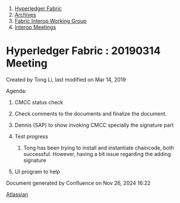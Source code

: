 1. [Hyperledger Fabric](index.html)
2. [Archives](Archives_22840389.html)
3. [Fabric Interop Working Group](Fabric-Interop-Working-Group_22839518.html)
4. [Interop Meetings](Interop-Meetings_22840492.html)

# Hyperledger Fabric : 20190314 Meeting

Created by Tong Li, last modified on Mar 14, 2019

Agenda:

1. CMCC status check
2. Check comments to the documents and finalize the document.
3. Dennis (SAP) to show invoking CMCC specially the signature part
4. Test progress
   
   1. Tong has been trying to install and instantiate chaincode, both successful. However, having a bit issue regarding the adding signature
5. UI program to help

Document generated by Confluence on Nov 26, 2024 16:22

[Atlassian](http://www.atlassian.com/)
